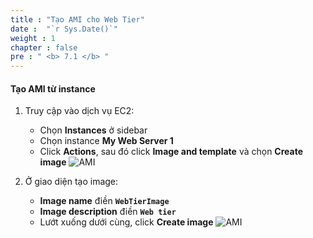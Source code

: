 ```yaml
---
title : "Tạo AMI cho Web Tier"
date :  "`r Sys.Date()`" 
weight : 1
chapter : false
pre : " <b> 7.1 </b> "
---
```


#### Tạo AMI từ instance
1. Truy cập vào dịch vụ EC2:
    - Chọn **Instances** ở sidebar
    - Chọn instance **My Web Server 1**
    - Click **Actions**, sau đó click **Image and template** và chọn **Create image**
![AMI](../../../images/7-1/01.png?width=50pc)

2. Ở giao diện tạo image:
    - **Image name** điền **`WebTierImage`**
    - **Image description** điền **`Web tier`**
    - Lướt xuống dưới cùng, click **Create image**
![AMI](../../../images/7-1/02.png?width=50pc)
